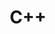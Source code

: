 ---
title: "C++"
layout: programing
permalink: /programing/cpp/
taxonomy: programing
author_profile: true
sidebar_main: true
sidebar:
    nav: "sidebar"
---